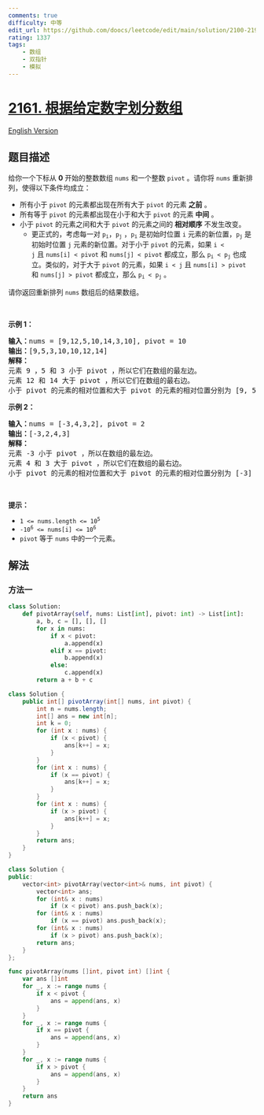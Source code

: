 ```yaml
---
comments: true
difficulty: 中等
edit_url: https://github.com/doocs/leetcode/edit/main/solution/2100-2199/2161.Partition%20Array%20According%20to%20Given%20Pivot/README.md
rating: 1337
tags:
    - 数组
    - 双指针
    - 模拟
---
```


# [2161. 根据给定数字划分数组](https://leetcode.cn/problems/partition-array-according-to-given-pivot)

[English Version](/solution/2100-2199/2161.Partition%20Array%20According%20to%20Given%20Pivot/README_EN.md)

## 题目描述

<!-- 这里写题目描述 -->

<p>给你一个下标从 <strong>0</strong>&nbsp;开始的整数数组&nbsp;<code>nums</code>&nbsp;和一个整数&nbsp;<code>pivot</code>&nbsp;。请你将&nbsp;<code>nums</code>&nbsp;重新排列，使得以下条件均成立：</p>

<ul>
	<li>所有小于&nbsp;<code>pivot</code>&nbsp;的元素都出现在所有大于&nbsp;<code>pivot</code>&nbsp;的元素&nbsp;<strong>之前</strong>&nbsp;。</li>
	<li>所有等于&nbsp;<code>pivot</code>&nbsp;的元素都出现在小于和大于 <code>pivot</code>&nbsp;的元素 <strong>中间</strong>&nbsp;。</li>
	<li>小于 <code>pivot</code>&nbsp;的元素之间和大于 <code>pivot</code>&nbsp;的元素之间的 <strong>相对顺序</strong>&nbsp;不发生改变。
	<ul>
		<li>更正式的，考虑每一对&nbsp;<code>p<sub>i</sub></code>，<code>p<sub>j</sub></code>&nbsp;，<code>p<sub>i</sub></code>&nbsp;是初始时位置 <code>i</code>&nbsp;元素的新位置，<code>p<sub>j</sub></code>&nbsp;是初始时位置&nbsp;<code>j</code>&nbsp;元素的新位置。对于小于&nbsp;<code>pivot</code>&nbsp;的元素，如果&nbsp;<code>i &lt; j</code>&nbsp;且&nbsp;<code>nums[i] &lt; pivot</code> 和&nbsp;<code>nums[j] &lt; pivot</code>&nbsp;都成立，那么&nbsp;<code>p<sub>i</sub> &lt; p<sub>j</sub></code>&nbsp;也成立。类似的，对于大于&nbsp;<code>pivot</code>&nbsp;的元素，如果&nbsp;<code>i &lt; j</code> 且&nbsp;<code>nums[i] &gt; pivot</code> 和&nbsp;<code>nums[j] &gt; pivot</code>&nbsp;都成立，那么&nbsp;<code>p<sub>i</sub> &lt; p<sub>j</sub></code>&nbsp;。</li>
	</ul>
	</li>
</ul>

<p>请你返回重新排列 <code>nums</code>&nbsp;数组后的结果数组。</p>

<p>&nbsp;</p>

<p><strong>示例 1：</strong></p>

<pre><b>输入：</b>nums = [9,12,5,10,14,3,10], pivot = 10
<b>输出：</b>[9,5,3,10,10,12,14]
<b>解释：</b>
元素 9 ，5 和 3 小于 pivot ，所以它们在数组的最左边。
元素 12 和 14 大于 pivot ，所以它们在数组的最右边。
小于 pivot 的元素的相对位置和大于 pivot 的元素的相对位置分别为 [9, 5, 3] 和 [12, 14] ，它们在结果数组中的相对顺序需要保留。
</pre>

<p><strong>示例 2：</strong></p>

<pre><b>输入：</b>nums = [-3,4,3,2], pivot = 2
<b>输出：</b>[-3,2,4,3]
<b>解释：</b>
元素 -3 小于 pivot ，所以在数组的最左边。
元素 4 和 3 大于 pivot ，所以它们在数组的最右边。
小于 pivot 的元素的相对位置和大于 pivot 的元素的相对位置分别为 [-3] 和 [4, 3] ，它们在结果数组中的相对顺序需要保留。
</pre>

<p>&nbsp;</p>

<p><strong>提示：</strong></p>

<ul>
	<li><code>1 &lt;= nums.length &lt;= 10<sup>5</sup></code></li>
	<li><code>-10<sup>6</sup> &lt;= nums[i] &lt;= 10<sup>6</sup></code></li>
	<li><code>pivot</code>&nbsp;等于&nbsp;<code>nums</code>&nbsp;中的一个元素。</li>
</ul>

## 解法

### 方法一

<!-- tabs:start -->

```python
class Solution:
    def pivotArray(self, nums: List[int], pivot: int) -> List[int]:
        a, b, c = [], [], []
        for x in nums:
            if x < pivot:
                a.append(x)
            elif x == pivot:
                b.append(x)
            else:
                c.append(x)
        return a + b + c
```

```java
class Solution {
    public int[] pivotArray(int[] nums, int pivot) {
        int n = nums.length;
        int[] ans = new int[n];
        int k = 0;
        for (int x : nums) {
            if (x < pivot) {
                ans[k++] = x;
            }
        }
        for (int x : nums) {
            if (x == pivot) {
                ans[k++] = x;
            }
        }
        for (int x : nums) {
            if (x > pivot) {
                ans[k++] = x;
            }
        }
        return ans;
    }
}
```

```cpp
class Solution {
public:
    vector<int> pivotArray(vector<int>& nums, int pivot) {
        vector<int> ans;
        for (int& x : nums)
            if (x < pivot) ans.push_back(x);
        for (int& x : nums)
            if (x == pivot) ans.push_back(x);
        for (int& x : nums)
            if (x > pivot) ans.push_back(x);
        return ans;
    }
};
```

```go
func pivotArray(nums []int, pivot int) []int {
	var ans []int
	for _, x := range nums {
		if x < pivot {
			ans = append(ans, x)
		}
	}
	for _, x := range nums {
		if x == pivot {
			ans = append(ans, x)
		}
	}
	for _, x := range nums {
		if x > pivot {
			ans = append(ans, x)
		}
	}
	return ans
}
```

<!-- tabs:end -->

<!-- end -->
